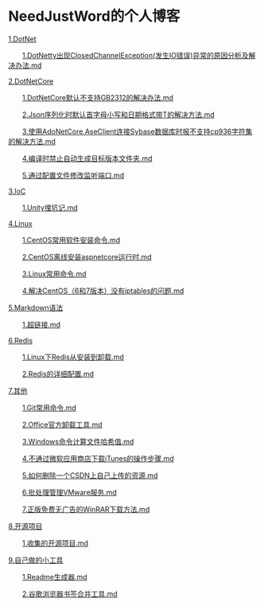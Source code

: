 ﻿
# NeedJustWord的个人博客

[1.DotNet](Blog/DotNet)

&emsp;&emsp;[1.DotNetty出现ClosedChannelException(发生IO错误)异常的原因分析及解决办法.md](Blog/DotNet/DotNetty出现ClosedChannelException(发生IO错误)异常的原因分析及解决办法.md)

[2.DotNetCore](Blog/DotNetCore)

&emsp;&emsp;[1.DotNetCore默认不支持GB2312的解决办法.md](Blog/DotNetCore/DotNetCore默认不支持GB2312的解决办法.md)

&emsp;&emsp;[2.Json序列化时默认首字母小写和日期格式带T的解决方法.md](Blog/DotNetCore/Json序列化时默认首字母小写和日期格式带T的解决方法.md)

&emsp;&emsp;[3.使用AdoNetCore.AseClient连接Sybase数据库时报不支持cp936字符集的解决方法.md](Blog/DotNetCore/使用AdoNetCore.AseClient连接Sybase数据库时报不支持cp936字符集的解决方法.md)

&emsp;&emsp;[4.编译时禁止自动生成目标版本文件夹.md](Blog/DotNetCore/编译时禁止自动生成目标版本文件夹.md)

&emsp;&emsp;[5.通过配置文件修改监听端口.md](Blog/DotNetCore/通过配置文件修改监听端口.md)

[3.IoC](Blog/IoC)

&emsp;&emsp;[1.Unity埋坑记.md](Blog/IoC/Unity埋坑记.md)

[4.Linux](Blog/Linux)

&emsp;&emsp;[1.CentOS常用软件安装命令.md](Blog/Linux/CentOS常用软件安装命令.md)

&emsp;&emsp;[2.CentOS离线安装aspnetcore运行时.md](Blog/Linux/CentOS离线安装aspnetcore运行时.md)

&emsp;&emsp;[3.Linux常用命令.md](Blog/Linux/Linux常用命令.md)

&emsp;&emsp;[4.解决CentOS（6和7版本）没有iptables的问题.md](Blog/Linux/解决CentOS（6和7版本）没有iptables的问题.md)

[5.Markdown语法](Blog/Markdown语法)

&emsp;&emsp;[1.超链接.md](Blog/Markdown语法/超链接.md)

[6.Redis](Blog/Redis)

&emsp;&emsp;[1.Linux下Redis从安装到卸载.md](Blog/Redis/Linux下Redis从安装到卸载.md)

&emsp;&emsp;[2.Redis的详细配置.md](Blog/Redis/Redis的详细配置.md)

[7.其他](Blog/其他)

&emsp;&emsp;[1.Git常用命令.md](Blog/其他/Git常用命令.md)

&emsp;&emsp;[2.Office官方卸载工具.md](Blog/其他/Office官方卸载工具.md)

&emsp;&emsp;[3.Windows命令计算文件哈希值.md](Blog/其他/Windows命令计算文件哈希值.md)

&emsp;&emsp;[4.不通过微软应用商店下载iTunes的操作步骤.md](Blog/其他/不通过微软应用商店下载iTunes的操作步骤.md)

&emsp;&emsp;[5.如何删除一个CSDN上自己上传的资源.md](Blog/其他/如何删除一个CSDN上自己上传的资源.md)

&emsp;&emsp;[6.批处理管理VMware服务.md](Blog/其他/批处理管理VMware服务.md)

&emsp;&emsp;[7.正版免费无广告的WinRAR下载方法.md](Blog/其他/正版免费无广告的WinRAR下载方法.md)

[8.开源项目](Blog/开源项目)

&emsp;&emsp;[1.收集的开源项目.md](Blog/开源项目/收集的开源项目.md)

[9.自己做的小工具](Blog/自己做的小工具)

&emsp;&emsp;[1.Readme生成器.md](Blog/自己做的小工具/Readme生成器.md)

&emsp;&emsp;[2.谷歌浏览器书签合并工具.md](Blog/自己做的小工具/谷歌浏览器书签合并工具.md)

